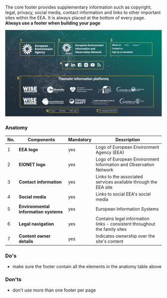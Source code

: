 The core footer provides supplementary information such as copyright, legal, privacy, social media, contact information and links to other important sites within the EEA. It is always placed at the bottom of every page. <b> Always use a footer when building your page </b>

![](../../md_components/static/footer-elements.png)

### Anatomy

| Νο. | Components                                                   | Mandatory | Description |
| -- | ------------------------------------------------------------ | --------- | --------- |
| 1 | **EEA logo**                                                | yes       | Logo of European Environment Agency (EEA)|
| 2 | **EIONET logo**              | yes       | Logo of European Environment Information and Observation Network |
| 3 | **Contact information**<br />     | yes       | Links to the associated services available through the EEA site |
| 4 | **Social media**                                         | yes       | Links to social EEA's social media |
| 5 | **Environmental information systems**                                         | yes       |  European Information Systems
| 6 | **Legal navigation**                                         | yes       | Contains legal information links - consistent throughout the family sites |
| 7 | **Content owner details**                                         | yes        | Indicates ownership over the site's content |

### Do's

- make sure the footer contain all the elements in the anatomy table above

### Don'ts

- don't use more than one footer per page



